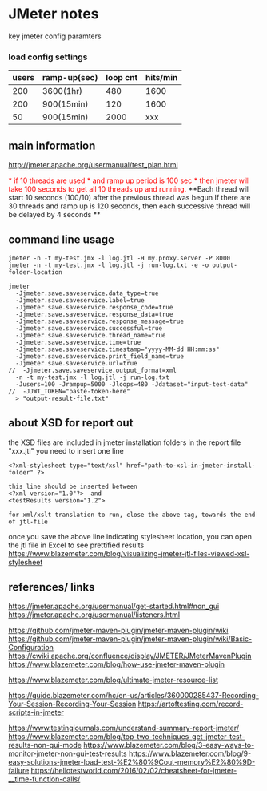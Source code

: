 # JMeter notes

key jmeter config paramters

### load config settings

| users | ramp-up(sec) | loop cnt | hits/min |
|-------|--------------|----------|----------|
|200 |3600(1hr) |480 |1600 |
|200 |900(15min) |120 |1600 |
|50 |900(15min) |2000 |xxx |


## main information
http://jmeter.apache.org/usermanual/test_plan.html

<span style="color:red">
 * if 10 threads are used
 * and ramp up period is 100 sec
 * then jmeter will take 100 seconds to get all 10 threads up and running.
</span>
**Each thread will start 10 seconds (100/10) after the previous thread was begun
If there are 30 threads and ramp up is 120 seconds, 
then each successive thread will be delayed by 4 seconds **



## command line usage

```
jmeter -n -t my-test.jmx -l log.jtl -H my.proxy.server -P 8000
jmeter -n -t my-test.jmx -l log.jtl -j run-log.txt -e -o output-folder-location

jmeter 
  -Jjmeter.save.saveservice.data_type=true 
  -Jjmeter.save.saveservice.label=true  
  -Jjmeter.save.saveservice.response_code=true 
  -Jjmeter.save.saveservice.response_data=true 
  -Jjmeter.save.saveservice.response_message=true 
  -Jjmeter.save.saveservice.successful=true 
  -Jjmeter.save.saveservice.thread_name=true  
  -Jjmeter.save.saveservice.time=true
  -Jjmeter.save.saveservice.timestamp="yyyy-MM-dd HH:mm:ss"
  -Jjmeter.save.saveservice.print_field_name=true
  -Jjmeter.save.saveservice.url=true
//  -Jjmeter.save.saveservice.output_format=xml 
  -n -t my-test.jmx -l log.jtl -j run-log.txt
  -Jusers=100 -Jrampup=5000 -Jloops=480 -Jdataset="input-test-data"
//  -JJWT_TOKEN="paste-token-here"
  > "output-result-file.txt" 
```

## about XSD for report out
the XSD files are included in jmeter installation folders
in the report file "xxx.jtl" you need to insert one line
```
<?xml-stylesheet type="text/xsl" href="path-to-xsl-in-jmeter-install-folder" ?>

this line should be inserted between
<?xml version="1.0"?>  and
<testResults version="1.2">

for xml/xslt translation to run, close the above tag, towards the end of jtl-file
```
once you save the above line indicating stylesheet location, you can open the jtl file in Excel to see prettified results
https://www.blazemeter.com/blog/visualizing-jmeter-jtl-files-viewed-xsl-stylesheet



## references/ links
https://jmeter.apache.org/usermanual/get-started.html#non_gui
https://jmeter.apache.org/usermanual/listeners.html

https://github.com/jmeter-maven-plugin/jmeter-maven-plugin/wiki
https://github.com/jmeter-maven-plugin/jmeter-maven-plugin/wiki/Basic-Configuration
https://cwiki.apache.org/confluence/display/JMETER/JMeterMavenPlugin
https://www.blazemeter.com/blog/how-use-jmeter-maven-plugin

https://www.blazemeter.com/blog/ultimate-jmeter-resource-list

https://guide.blazemeter.com/hc/en-us/articles/360000285437-Recording-Your-Session-Recording-Your-Session
https://artoftesting.com/record-scripts-in-jmeter

https://www.testingjournals.com/understand-summary-report-jmeter/
https://www.blazemeter.com/blog/top-two-techniques-get-jmeter-test-results-non-gui-mode
https://www.blazemeter.com/blog/3-easy-ways-to-monitor-jmeter-non-gui-test-results
https://www.blazemeter.com/blog/9-easy-solutions-jmeter-load-test-%E2%80%9Cout-memory%E2%80%9D-failure
https://hellotestworld.com/2016/02/02/cheatsheet-for-jmeter-__time-function-calls/


